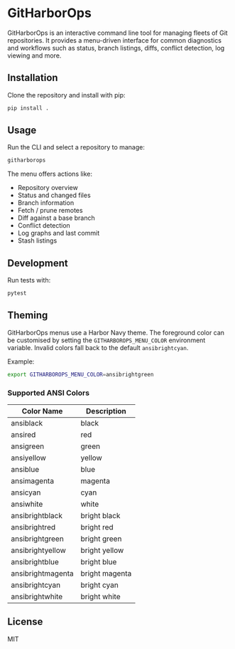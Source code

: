 # GitHarborOps

GitHarborOps is an interactive command line tool for managing fleets of Git repositories.
It provides a menu-driven interface for common diagnostics and workflows such as
status, branch listings, diffs, conflict detection, log viewing and more.

## Installation

Clone the repository and install with pip:

```bash
pip install .
```

## Usage

Run the CLI and select a repository to manage:

```bash
githarborops
```

The menu offers actions like:

- Repository overview
- Status and changed files
- Branch information
- Fetch / prune remotes
- Diff against a base branch
- Conflict detection
- Log graphs and last commit
- Stash listings

## Development

Run tests with:

```bash
pytest
```

## Theming

GitHarborOps menus use a Harbor Navy theme. The foreground color can be
customised by setting the ``GITHARBOROPS_MENU_COLOR`` environment variable.
Invalid colors fall back to the default ``ansibrightcyan``.

Example:

```bash
export GITHARBOROPS_MENU_COLOR=ansibrightgreen
```

### Supported ANSI Colors

| Color Name         | Description    |
|--------------------|----------------|
| ansiblack          | black          |
| ansired            | red            |
| ansigreen          | green          |
| ansiyellow         | yellow         |
| ansiblue           | blue           |
| ansimagenta        | magenta        |
| ansicyan           | cyan           |
| ansiwhite          | white          |
| ansibrightblack    | bright black   |
| ansibrightred      | bright red     |
| ansibrightgreen    | bright green   |
| ansibrightyellow   | bright yellow  |
| ansibrightblue     | bright blue    |
| ansibrightmagenta  | bright magenta |
| ansibrightcyan     | bright cyan    |
| ansibrightwhite    | bright white   |

## License

MIT

